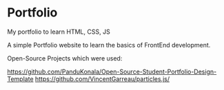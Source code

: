 # Portfolio
My portfolio to learn HTML, CSS, JS

A simple Portfolio website to learn the basics of FrontEnd development.

Open-Source Projects which were used: 

https://github.com/PanduKonala/Open-Source-Student-Portfolio-Design-Template
https://github.com/VincentGarreau/particles.js/

